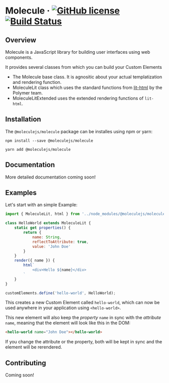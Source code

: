 # Molecule &middot; [![GitHub license](https://img.shields.io/badge/license-MIT-blue.svg)](https://github.com/Molecule-JS/MoleculeJS/blob/master/LICENSE) [![Build Status](https://travis-ci.org/Molecule-JS/MoleculeJS.svg?branch=master)](https://travis-ci.org/Molecule-JS/MoleculeJS)

## Overview
Molecule is a JavaScript library for building user interfaces using web components.

It provides several classes from which you can build your Custom Elements
- The Molecule base class. It is agnositic about your actual templatization and rendering function.
- MoleculeLit class which uses the standard functions from [lit-html](https://github.com/PolymerLabs/lit-html) by the Polymer team.
- MoleculeLitExtended uses the extended rendering functions of `lit-html`.

## Installation
The `@moleculejs/molecule` package can be installes using npm or yarn:

```
npm install --save @moleculejs/molecule
```

```
yarn add @moleculejs/molecule
```

## Documentation
More detailed documentation coming soon!

## Examples
Let's start with an simple Example:
```js
import { MoleculeLit, html } from '../node_modules/@moleculejs/molecule/molecule-lit.js';

class HelloWorld extends MoleculeLit {
    static get properties() {
        return {
            name: String,
            reflectToAttribute: true,
            value: 'John Doe'
        }
    }
    render({ name }) {
        html`
            <div>Hello ${name}</div>
        `
    }
}

customElements.define('hello-world', HelloWorld);

```

This creates a new Custom Element called `hello-world`, which can now be used anywhere in your application using `<hello-world>`.

This new element will also keep the *property* `name` in sync with the *attribute* `name`, meaning that the element will look like this in the DOM:
```html
<hello-world name="John Doe"></hello-world>
```
If you change the attribute or the property, both will be kept in sync and the element will be rerendered.

## Contributing
Coming soon!